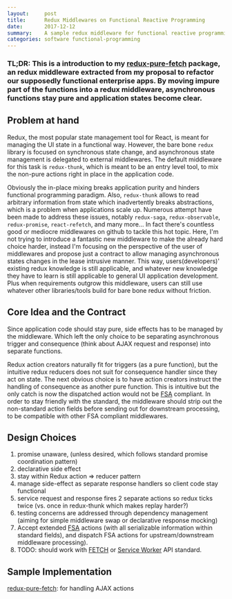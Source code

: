 ```yaml
---
layout:     post
title:      Redux Middlewares on Functional Reactive Programming
date:       2017-12-12
summary:    A sample redux middleware for functional reactive programming with React + Redux.
categories: software functional-programming
---
```


### TL;DR: This is a introduction to my [redux-pure-fetch](https://github.com/Shawn-Cao/redux-pure-fetch) package, an redux middleware extracted from my proposal to refactor our supposedly functional enterprise apps. By moving impure part of the functions into a redux middleware, asynchronous functions stay pure and application states become clear.

## Problem at hand

Redux, the most popular state management tool for React, is meant for managing the UI state in a functional way. However, the bare bone `redux` library is focused on synchronous state change, and asynchronous state management is delegated to external middlewares. The default middleware for this task is `redux-thunk`, which is meant to be an entry level tool, to mix the non-pure actions right in place in the application code.

Obviously the in-place mixing breaks application purity and hinders functional programming paradigm. Also, `redux-thunk` allows to read arbitrary information from state which inadvertently breaks abstractions, which is a problem when applications scale up. Numerous attempt have been made to address these issues, notably `redux-saga`, `redux-observable`, `redux-promise`, `react-refetch`, and many more... In fact there's countless good or mediocre middlewares on github to tackle this hot topic. Here, I'm not trying to introduce a fantastic new middleware to make the already hard choice harder, instead I'm focusing on the perspective of the user of middlewares and propose just a contract to allow managing asynchronous states changes in the lease intrusive manner. This way, users(developers)\' existing redux knowledge is still applicable, and whatever new knowledge they have to learn is still applicable to general UI application development. Plus when requirements outgrow this middleware, users can still use whatever other libraries/tools build for bare bone redux without friction.

## Core Idea and the Contract

Since application code should stay pure, side effects has to be managed by the middleware. Which left the only choice to be separating asynchronous trigger and consequence (think about AJAX request and response) into separate functions.

Redux action creators naturally fit for triggers (as a pure function), but the intuitive redux reducers does not suit for consequence handler since they act on state. The next obvious choice is to have action creators instruct the handling of consequence as another pure function. This is intuitive but the only catch is now the dispatched action would not be [FSA](https://github.com/acdlite/flux-standard-action/) compliant. In order to stay friendly with the standard, the middleware should strip out the non-standard action fields before sending out for downstream processing, to be compatible with other FSA compliant middlewares.

## Design Choices

1. promise unaware, (unless desired, which follows standard promise coordination pattern)
2. declarative side effect
3. stay within Redux action => reducer pattern
  1. manage side-effect as separate response handlers so client code stay functional
  2. service request and response fires 2 separate actions so redux ticks twice (vs. once in redux-thunk which makes replay harder?)
4. testing concerns are addressed through dependency management (aiming for simple middleware swap or declarative response mocking)
4. Accept extended [FSA](https://github.com/acdlite/flux-standard-action/) actions (with all serializable information within standard fields), and dispatch FSA actions for upstream/downstream middleware processing).
5. TODO: should work with [FETCH](https://fetch.spec.whatwg.org/) or [Service Worker](https://developer.mozilla.org/en-US/docs/Web/API/Service_Worker_API) API standard.


## Sample Implementation

[redux-pure-fetch](https://github.com/Shawn-Cao/redux-pure-fetch): for handling AJAX actions
